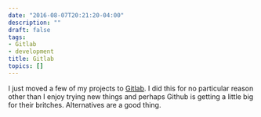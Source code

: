 ```yaml
---
date: "2016-08-07T20:21:20-04:00"
description: ""
draft: false
tags:
- Gitlab
- development
title: Gitlab
topics: []
---
```


I just moved a few of my projects to [Gitlab](https://gitlab.com/). I did this
for no particular reason other than I enjoy trying new things and perhaps Github
is getting a little big for their britches. Alternatives are a good thing.
